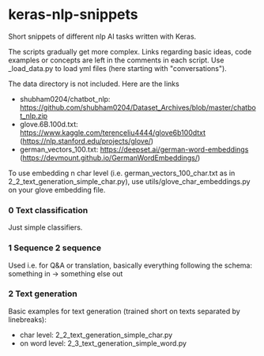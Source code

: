 # keras-nlp-snippets
Short snippets of different nlp AI tasks written with Keras.


The scripts gradually get more complex. Links regarding basic ideas, code examples or concepts are left in the comments in each script.
Use _load_data.py to load yml files (here starting with "conversations").

The data directory is not included. Here are the links
- shubham0204/chatbot_nlp: https://github.com/shubham0204/Dataset_Archives/blob/master/chatbot_nlp.zip
- glove.6B.100d.txt: https://www.kaggle.com/terenceliu4444/glove6b100dtxt (https://nlp.stanford.edu/projects/glove/)
- german_vectors_100.txt: https://deepset.ai/german-word-embeddings (https://devmount.github.io/GermanWordEmbeddings/)


To use embedding n char level (i.e. german_vectors_100_char.txt as in 2_2_text_generation_simple_char.py), use utils/glove_char_embeddings.py on your glove embedding file.


### 0 Text classification
Just simple classifiers.

### 1 Sequence 2 sequence
Used i.e. for Q&A or translation, basically everything following the schema: something in -> something else out

### 2 Text generation
Basic examples for text generation (trained short on texts separated by linebreaks):
- char level: 2_2_text_generation_simple_char.py
- on word level: 2_3_text_generation_simple_word.py
